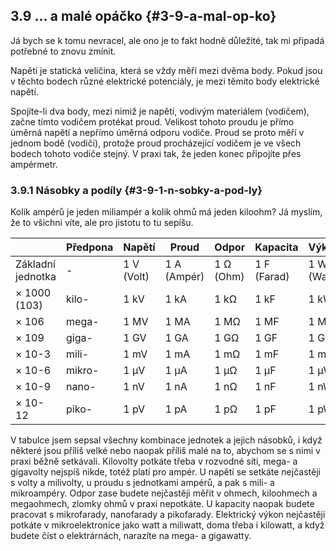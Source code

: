 ## 3.9 … a malé opáčko {#3-9-a-mal-op-ko}

Já bych se k tomu nevracel, ale ono je to fakt hodně důležité, tak mi připadá potřebné to znovu zmínit.

Napětí je statická veličina, která se vždy měří mezi dvěma body. Pokud jsou v těchto bodech různé elektrické potenciály, je mezi těmito body elektrické napětí.

Spojíte-li dva body, mezi nimiž je napětí, vodivým materiálem (vodičem), začne tímto vodičem protékat proud. Velikost tohoto proudu je přímo úměrná napětí a nepřímo úměrná odporu vodiče. Proud se proto měří v jednom bodě (vodiči), protože proud procházející vodičem je ve všech bodech tohoto vodiče stejný. V praxi tak, že jeden konec připojíte přes ampérmetr.

### 3.9.1 Násobky a podíly {#3-9-1-n-sobky-a-pod-ly}

Kolik ampérů je jeden miliampér a kolik ohmů má jeden kiloohm? Já myslím, že to všichni víte, ale pro jistotu to tu sepíšu.

|  | Předpona | Napětí | Proud | Odpor | Kapacita | Výkon |
| --- | --- | --- | --- | --- | --- | --- |
| Základní jednotka | - | 1 V (Volt) | 1 A (Ampér) | 1 Ω (Ohm) | 1 F (Farad) | 1 W (Watt) |
| × 1000 (103) | kilo- | 1 kV | 1 kA | 1 kΩ | 1 kF | 1 kW |
| × 106 | mega- | 1 MV | 1 MA | 1 MΩ | 1 MF | 1 MW |
| × 109 | giga- | 1 GV | 1 GA | 1 GΩ | 1 GF | 1 GW |
| × 10-3 | mili- | 1 mV | 1 mA | 1 mΩ | 1 mF | 1 mW |
| × 10-6 | mikro- | 1 μV | 1 μA | 1 μΩ | 1 μF | 1 μW |
| × 10-9 | nano- | 1 nV | 1 nA | 1 nΩ | 1 nF | 1 nW |
| × 10-12 | piko- | 1 pV | 1 pA | 1 pΩ | 1 pF | 1 pW |

V tabulce jsem sepsal všechny kombinace jednotek a jejich násobků, i když některé jsou příliš velké nebo naopak příliš malé na to, abychom se s nimi v praxi běžně setkávali. Kilovolty potkáte třeba v rozvodné síti, mega- a gigavolty nejspíš nikde, totéž platí pro ampér. U napětí se setkáte nejčastěji s volty a milivolty, u proudu s jednotkami ampérů, a pak s mili- a mikroampéry. Odpor zase budete nejčastěji měřit v ohmech, kiloohmech a megaohmech, zlomky ohmů v praxi nepotkáte. U kapacity naopak budete pracovat s mikrofarady, nanofarady a pikofarady. Elektrický výkon nejčastěji potkáte v mikroelektronice jako watt a miliwatt, doma třeba i kilowatt, a když budete číst o elektrárnách, narazíte na mega- a gigawatty.